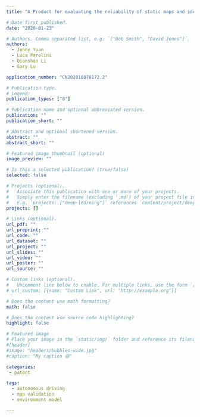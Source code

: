 ```yaml
---
title: "A Product for evaluating the reliability of static maps and identifying changes in road conditions"

# Date first published.
date: "2020-01-23"

# Authors. Comma separated list, e.g. `["Bob Smith", "David Jones"]`.
authors:
  - Jenny Yuan
  - Luca Parolini
  - Qianshan Li
  - Gary Lu

application_number: "CN202010076172.2"

# Publication type.
# Legend:
publication_types: ["8"]

# Publication name and optional abbreviated version.
publication: ""
publication_short: ""

# Abstract and optional shortened version.
abstract: ""
abstract_short: ""

# Featured image thumbnail (optional)
image_preview: ""

# Is this a selected publication? (true/false)
selected: false

# Projects (optional).
#   Associate this publication with one or more of your projects.
#   Simply enter the filename (excluding '.md') of your project file in `content/project/`.
#   E.g. `projects: ["deep-learning"]` references `content/project/deep-learning.md`.
projects: []

# Links (optional).
url_pdf: ""
url_preprint: ""
url_code: ""
url_dataset: ""
url_project: ""
url_slides: ""
url_video: ""
url_poster: ""
url_source: ""

# Custom links (optional).
#   Uncomment line below to enable. For multiple links, use the form `[{...}, {...}, {...}]`.
# url_custom: [{name: "Custom Link", url: "http://example.org"}]

# Does the content use math formatting?
math: false

# Does the content use source code highlighting?
highlight: false

# Featured image
# Place your image in the `static/img/` folder and reference its filename below, e.g. `image: "example.jpg"`.
#[header]
#image: "headers/bubbles-wide.jpg"
#caption: "My caption 😄"

categories:
 - patent

tags:
  - autonomous driving
  - map validation
  - environment model

---
```


